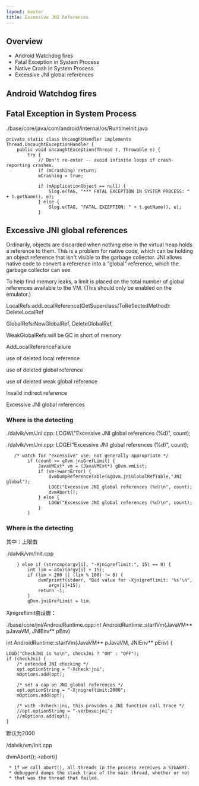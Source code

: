 ```yaml
---
layout: master
title: Excessive JNI References
---
```


## Overview


* Android Watchdog fires
* Fatal Exception in System Process
* Native Crash in System Process
* Excessive JNI global references

## Android Watchdog fires

## Fatal Exception in System Process

./base/core/java/com/android/internal/os/RuntimeInit.java

    private static class UncaughtHandler implements Thread.UncaughtExceptionHandler {
        public void uncaughtException(Thread t, Throwable e) {
            try {
                // Don't re-enter -- avoid infinite loops if crash-reporting crashes.
                if (mCrashing) return;
                mCrashing = true;

                if (mApplicationObject == null) {
                    Slog.e(TAG, "*** FATAL EXCEPTION IN SYSTEM PROCESS: " + t.getName(), e);
                } else {
                    Slog.e(TAG, "FATAL EXCEPTION: " + t.getName(), e);
                }


## Excessive JNI global references

Ordinarily, objects are discarded when nothing else in the virtual
heap holds a reference to them.  This is a problem for native code,
which can be holding an object reference that isn't visible to the
garbage collector.  JNI allows native code to convert a reference into
a "global" reference, which the garbage collector can see.

To help find memory leaks, a limit is placed on the total number of
global references available to the VM.  (This should only be enabled
on the emulator.) 


LocalRefs:addLocalReference(GetSuperclass/ToReflectedMethod): DeleteLocalRef

GlobalRefs:NewGlobalRef, DeleteGlobalRef,

WeakGlobalRefs:will be GC in short of memory


AddLocalReferenceFailure

use of deleted local reference

use of deleted global reference

use of deleted weak global reference

Invalid indirect reference

Excessive JNI global references


### Where is the detecting

./dalvik/vm/Jni.cpp:                    LOGW("Excessive JNI global references (%d)", count);

./dalvik/vm/Jni.cpp:                    LOGE("Excessive JNI global references (%d)", count);

       /* watch for "excessive" use; not generally appropriate */
            if (count >= gDvm.jniGrefLimit) {
                JavaVMExt* vm = (JavaVMExt*) gDvm.vmList;
                if (vm->warnError) {
                    dvmDumpReferenceTable(&gDvm.jniGlobalRefTable,"JNI global");
                    LOGE("Excessive JNI global references (%d)\n", count);
                    dvmAbort();
                } else {
                    LOGW("Excessive JNI global references (%d)\n", count);
                }
            }

### Where is the detecting
其中：上限由

./dalvik/vm/Init.cpp

        } else if (strncmp(argv[i], "-Xjnigreflimit:", 15) == 0) {
            int lim = atoi(argv[i] + 15);
            if (lim < 200 || (lim % 100) != 0) {
                dvmFprintf(stderr, "Bad value for -Xjnigreflimit: '%s'\n",
                    argv[i]+15);
                return -1;
            }
            gDvm.jniGrefLimit = lim;


Xjnigreflimit由设置：


./base/core/jni/AndroidRuntime.cpp:int AndroidRuntime::startVm(JavaVM** pJavaVM, JNIEnv** pEnv)

int AndroidRuntime::startVm(JavaVM** pJavaVM, JNIEnv** pEnv)
{

    LOGD("CheckJNI is %s\n", checkJni ? "ON" : "OFF");
    if (checkJni) {
        /* extended JNI checking */
        opt.optionString = "-Xcheck:jni";
        mOptions.add(opt);

        /* set a cap on JNI global references */
        opt.optionString = "-Xjnigreflimit:2000";
        mOptions.add(opt);

        /* with -Xcheck:jni, this provides a JNI function call trace */
        //opt.optionString = "-verbose:jni";
        //mOptions.add(opt);
    }

默认为2000



/dalvik/vm/Init.cpp

dvmAbort();->abort()

     * If we call abort(), all threads in the process receives a SIGABRT.
     * debuggerd dumps the stack trace of the main thread, whether or not
     * that was the thread that failed.
